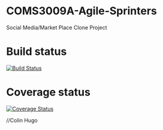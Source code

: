 # COMS3009A-Agile-Sprinters
Social Media/Market Place Clone Project

# Build status
[![Build Status](https://travis-ci.com/soniabullah1/COMS3009A-Agile-Sprinters.svg?branch=main)](https://travis-ci.com/soniabullah1/COMS3009A-Agile-Sprinters)

# Coverage status
[![Coverage Status](https://coveralls.io/repos/github/soniabullah1/COMS3009A-Agile-Sprinters/badge.svg?branch=main)](https://coveralls.io/github/soniabullah1/COMS3009A-Agile-Sprinters?branch=main)

//Colin Hugo
